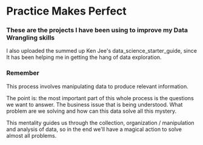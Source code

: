# Practice Makes Perfect
### These are the projects I have been using to improve my Data Wrangling skills 

 I also uploaded the summed up Ken Jee's data_science_starter_guide, since It has been helping me in getting the hang of data exploration.
 
### Remember
This process involves manipulating data to produce relevant information. 

The point is: the most important part of this whole process is the questions we want to answer.
The business issue that is being understood. What problem are we solving and how can this data solve all this mystery.

This mentality guides us through the collection, organization / manipulation and analysis of data, so in the end we'll have a magical action to solve almost all problems.


